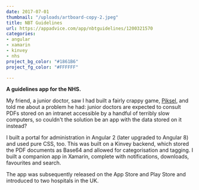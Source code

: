 ```yaml
---
date: 2017-07-01
thumbnail: "/uploads/artboard-copy-2.jpeg"
title: NBT Guidelines
url: https://appadvice.com/app/nbtguidelines/1200321570
categories:
- angular
- xamarin
- kinvey
- nhs
project_bg_color: "#1861B6"
project_fg_color: "#FFFFFF"

---
```

**A guidelines app for the NHS.**

My friend, a junior doctor, saw I had built a fairly crappy game, [Piksel](https://m.apkpure.com/piksel/com.FYIGAMES.Piksel), and told me about a problem he had: junior doctors are expected to consult PDFs stored on an intranet accessible by a handful of terribly slow computers, so couldn't the solution be an app with the data stored on it instead?

I built a portal for administration in Angular 2 (later upgraded to Angular 8) and used pure CSS, too. This was built on a Kinvey backend, which stored the PDF documents as Base64 and allowed for categorisation and tagging. I built a companion app in Xamarin, complete with notifications, downloads, favourites and search.

The app was subsequently released on the App Store and Play Store and introduced to two hospitals in the UK.